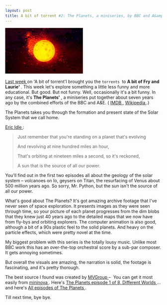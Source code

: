 ```yaml
---
layout: post
title: A bit of torrent #2: The Planets, a miniseries, by BBC and A&amp;E
---
```

<div class="floating_right"><a href="/weblog/images/2006/planets.jpg"><img src="/weblog/images/2006/planets_sm.jpg" /></a></div>

<a href="/weblog/2006/01/17">Last week </a>on 'A bit of torrent'I brought you the <code>torrents </code>to <strong>A bit of Fry and Laurie' </strong>. This week let's explore something a little less funny and more educational. But good. But not funny. Well, occasionally it's a bit funny. In any case, it's <strong>The Planets' </strong>, a miniseries put together about seven years ago by the combined efforts of the BBC and A&amp;E. ( <a href="http://www.imdb.com/title/tt0283775/">IMDB </a>, <a href="http://en.wikipedia.org/wiki/The_Planets_%28miniseries%29">Wikipedia </a>.) 

The Planets takes you through the formation and present state of the Solar System that we call home. 

<a href="http://www.gecdsb.on.ca/d&amp;g/astro/music/Galaxy_Song.html">Eric Idle </a>:<blockquote>

Just remember that you're standing on a planet that's evolving 

And revolving at nine hundred miles an hour, 

That's orbiting at nineteen miles a second, so it's reckoned, 

A sun that is the source of all our power.</blockquote>

You'll find out in the first two episodes all about the geology of the solar system – volcanoes on Io, geysers on Titan, the resurfacing of Venus about 500 million years ago. So sorry, Mr. Python, but the sun isn't the source of all our power. 

What's good about The Planets? It's got amazing archive footage that I've never seen of space exploration. It presents images as they were seen through time, so your picture of each planet progresses from the dim blobs that they knew just 40 years ago to the detailed maps that we now have from fly-bys and orbiting explorers. The computer animation is also good, although a bit of a 90s plastic feel to the solid planets. And heavy on the particle effects, which were pretty novel at the time. 

My biggest problem with this series is the totally lousy music. Unlike most BBC work this has an over-the-top orchestral score by a sub-par composer. It gets annoying sometimes. 

But overall the visuals are amazing, the narration is solid, the footage is fascinating, and it's pretty thorough. 

The best source I found was created by <a href="http://www.mvgroup.org/">MVGroup </a>–&#160; You can get it most easily from <a href="http://www.mininova.org/">mininova </a>. Here's <a href="http://www.mininova.org/get/197303">The Planets episode 1 of 8, Different Worlds </a>... and here's <a href="http://www.mininova.org/search/?search=planets+bbc">All episodes of The Planets </a>. 

Till next time, bye bye.
